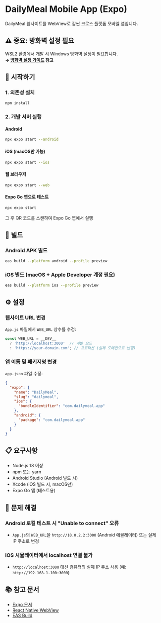 # DailyMeal Mobile App (Expo)

DailyMeal 웹사이트를 WebView로 감싼 크로스 플랫폼 모바일 앱입니다.

## ⚠️ 중요: 방화벽 설정 필요

WSL2 환경에서 개발 시 Windows 방화벽 설정이 필요합니다.  
**→ [방화벽 설정 가이드](../FIREWALL_SETUP.md) 참고**

## 🚀 시작하기

### 1. 의존성 설치
```bash
npm install
```

### 2. 개발 서버 실행

#### Android
```bash
npx expo start --android
```

#### iOS (macOS만 가능)
```bash
npx expo start --ios
```

#### 웹 브라우저
```bash
npx expo start --web
```

#### Expo Go 앱으로 테스트
```bash
npx expo start
```
그 후 QR 코드를 스캔하여 Expo Go 앱에서 실행

## 📱 빌드

### Android APK 빌드
```bash
eas build --platform android --profile preview
```

### iOS 빌드 (macOS + Apple Developer 계정 필요)
```bash
eas build --platform ios --profile preview
```

## ⚙️ 설정

### 웹사이트 URL 변경
`App.js` 파일에서 `WEB_URL` 상수를 수정:
```javascript
const WEB_URL = __DEV__ 
  ? 'http://localhost:3000'  // 개발 모드
  : 'https://your-domain.com'; // 프로덕션 (실제 도메인으로 변경)
```

### 앱 이름 및 패키지명 변경
`app.json` 파일 수정:
```json
{
  "expo": {
    "name": "DailyMeal",
    "slug": "dailymeal",
    "ios": {
      "bundleIdentifier": "com.dailymeal.app"
    },
    "android": {
      "package": "com.dailymeal.app"
    }
  }
}
```

## 📋 요구사항

- Node.js 18 이상
- npm 또는 yarn
- Android Studio (Android 빌드 시)
- Xcode (iOS 빌드 시, macOS만)
- Expo Go 앱 (테스트용)

## 🔧 문제 해결

### Android 로컬 테스트 시 "Unable to connect" 오류
- `App.js`의 `WEB_URL`을 `http://10.0.2.2:3000` (Android 에뮬레이터) 또는 실제 IP 주소로 변경

### iOS 시뮬레이터에서 localhost 연결 불가
- `http://localhost:3000` 대신 컴퓨터의 실제 IP 주소 사용 (예: `http://192.168.1.100:3000`)

## 📚 참고 문서

- [Expo 문서](https://docs.expo.dev/)
- [React Native WebView](https://github.com/react-native-webview/react-native-webview)
- [EAS Build](https://docs.expo.dev/build/introduction/)
